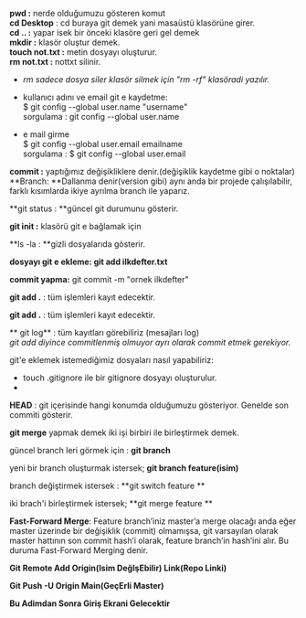 **pwd :** nerde olduğumuzu gösteren komut  <br>
**cd Desktop** : cd buraya git demek yani masaüstü klasörüne girer.<br>
**cd .. :** yapar isek bir önceki klasöre geri gel demek<br>
**mkdir :** klasör oluştur demek.<br>
**touch not.txt :** metin dosyayı oluşturur.<br>
**rm not.txt :** nottxt silinir.<br>
- *rm sadece dosya siler klasör silmek için "rm -rf" klasöradi yazılır.*

- kullanıcı adını ve email git e kaydetme:<br>
$ git config --global user.name "username"<br>
sorgulama : git config --global user.name<br>


- e mail girme<br>
$ git config --global user.email emailname<br>
sorgulama : $ git config --global user.email<br>

**commit :** yaptığımız değişikliklere denir.(değişiklik kaydetme gibi o noktalar)<br>
**Branch: **Dallanma denir(version gibi) aynı anda bir projede çalışılabilir, farklı kısımlarda ikiye ayrılma branch ile yaparız. <br>

**git status : **güncel git durumunu gösterir. <br>

**git init :** klasörü git e bağlamak için
<br>

**ls -la : **gizli dosyalarıda gösterir.<br>

**dosyayı git e ekleme:
git add ilkdefter.txt**<br>

**commit yapma:** git commit -m "ornek ilkdefter"<br>

**git add .** : tüm işlemleri kayıt edecektir.<br>


**git add .** : tüm işlemleri kayıt edecektir.<br>

** git log** : tüm kayıtları görebiliriz (mesajları log)
<br>
*git add diyince commitlenmiş olmuyor ayrı olarak commit etmek gerekiyor.*<br>

git'e eklemek istemediğimiz dosyaları nasıl yapabiliriz:<br>
- touch .gitignore ile bir gitignore dosyayı oluşturulur. <br>
- <br>


**HEAD** : git içerisinde hangi konumda olduğumuzu gösteriyor. Genelde son commiti gösterir.<br>

**git merge** yapmak demek iki işi birbiri ile birleştirmek demek.<br>

güncel branch leri görmek için : **git branch** <br>

yeni bir branch oluşturmak istersek; **git branch feature(isim)** <br>

branch değiştirmek istersek : **git switch feature **<br>


iki brach'i birleştirmek istersek; **git merge feature **<br>

**Fast-Forward Merge**: Feature branch’iniz master’a merge olacağı anda eğer master üzerinde bir değişiklik (commit) olmamışsa, git varsayılan olarak master hattının son commit hash’i olarak, feature branch’in hash’ini alır. Bu duruma Fast-Forward Merging denir.<br>


**Git Remote Add Origin(Isim DeğIşEbilir) Link(Repo Linki)**<br>

**Git Push -U Origin Main(GeçErli Master)**<br>

**Bu Adimdan Sonra Giriş Ekrani Gelecektir**<br>


